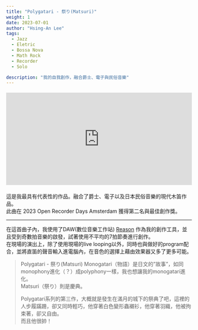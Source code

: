 ```yaml
---
title: "Polygatari - 祭り(Matsuri)"
weight: 1
date: 2023-07-01
author: "Hsing-An Lee"
tags: 
  - Jazz
  - Eletric
  - Bossa Nova
  - Math Rock
  - Recorder
  - Solo

description: "我的自我創作，融合爵士、電子與民俗音樂"
---
```


<div class="youtube-embed" style="max-width:900px; margin: 1.2rem 0;">
  <iframe width="100%" height="250" src="https://www.youtube.com/embed/gMag4XdDU_A?" title="Polygatari-Matsuri" frameborder="0" allow="accelerometer; autoplay; clipboard-write; encrypted-media; gyroscope; picture-in-picture" allowfullscreen></iframe>
</div>

這是我最具有代表性的作品。融合了爵士、電子以及日本民俗音樂的現代木笛作品。  
此曲在 2023 Open Recorder Days Amsterdam 獲得第二名與最佳創作獎。
 <!--more-->

---
在這首曲子內，我使用了DAW(數位音樂工作站) [Reason](https://www.reasonstudios.com/?srsltid=AfmBOopOlDXSckGj6--NEWvOwjHG2pdTewFIFo40HpLlqW3qNLOWqujq) 作為我的創作工具，並且受到奇數拍音樂的啟發，試著使用不平均的7拍節奏進行創作。  
在現場的演出上，除了使用現場的live looping以外，同時也與做好的program配合，並將直笛的聲音輸入進電腦內，在音色的選擇上藉由效果器又多了更多可能。

>Polygatari - 祭り(Matsuri)
>Monogatari（物語）是日文的”故事”，如同monophony進化（？）成polyphony一樣，我也想讓我的monogatari進化。  
>Matsuri（祭り）則是慶典。  
>
>Polygatari系列的第三作，大概就是發生在滿月的城下的祭典了吧，這裡的人步履蹣跚，卻又同時輕巧，他穿著白色變形蟲襯衫，他穿著羽織，他被拘束著，卻又自由。  
>而且他很帥！

